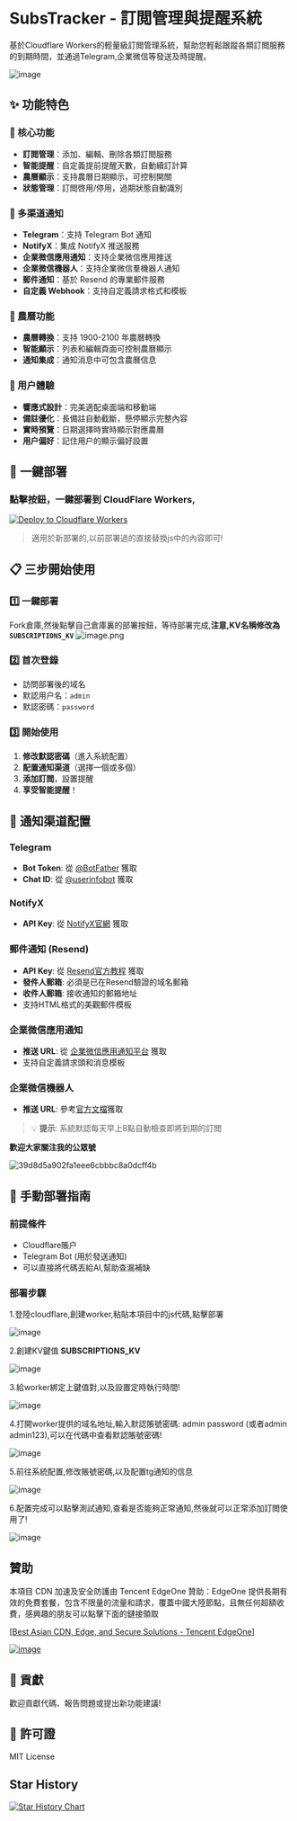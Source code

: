 # SubsTracker - 訂閲管理與提醒系統

基於Cloudflare Workers的輕量級訂閲管理系統，幫助您輕鬆跟蹤各類訂閲服務的到期時間，並通過Telegram,企業微信等發送及時提醒。

![image](https://github.com/user-attachments/assets/22ff1592-7836-4f73-aa13-24e9d43d7064)

## ✨ 功能特色

### 🎯 核心功能
- **訂閲管理**：添加、編輯、刪除各類訂閲服務
- **智能提醒**：自定義提前提醒天數，自動續訂計算
- **農曆顯示**：支持農曆日期顯示，可控制開關
- **狀態管理**：訂閲啓用/停用，過期狀態自動識別

### 📱 多渠道通知
- **Telegram**：支持 Telegram Bot 通知
- **NotifyX**：集成 NotifyX 推送服務
- **企業微信應用通知**：支持企業微信應用推送
- **企業微信機器人**：支持企業微信羣機器人通知
- **郵件通知**：基於 Resend 的專業郵件服務
- **自定義 Webhook**：支持自定義請求格式和模板

### 🌙 農曆功能
- **農曆轉換**：支持 1900-2100 年農曆轉換
- **智能顯示**：列表和編輯頁面可控制農曆顯示
- **通知集成**：通知消息中可包含農曆信息

### 🎨 用户體驗
- **響應式設計**：完美適配桌面端和移動端
- **備註優化**：長備註自動截斷，懸停顯示完整內容
- **實時預覽**：日期選擇時實時顯示對應農曆
- **用户偏好**：記住用户的顯示偏好設置

## 🚀 一鍵部署

### 點擊按鈕，一鍵部署到 CloudFlare Workers,

[![Deploy to Cloudflare Workers](https://deploy.workers.cloudflare.com/button)](https://deploy.workers.cloudflare.com/?url=https://github.com/wangwangit/SubsTracker)


> 適用於新部署的,以前部署過的直接替換js中的內容即可!

## 📋 三步開始使用

### 1️⃣ 一鍵部署
Fork倉庫,然後點擊自己倉庫裏的部署按鈕，等待部署完成,**注意,KV名稱修改為 `SUBSCRIPTIONS_KV`**
![image.png](https://img.wangwangit.com/file/1751942578108_image.png)

### 2️⃣ 首次登錄
- 訪問部署後的域名
- 默認用户名：`admin`
- 默認密碼：`password`

### 3️⃣ 開始使用
1. **修改默認密碼**（進入系統配置）
2. **配置通知渠道**（選擇一個或多個）
3. **添加訂閲**，設置提醒
4. **享受智能提醒**！

## 🔧 通知渠道配置

### Telegram
- **Bot Token**: 從 [@BotFather](https://t.me/BotFather) 獲取
- **Chat ID**: 從 [@userinfobot](https://t.me/userinfobot) 獲取

### NotifyX
- **API Key**: 從 [NotifyX官網](https://www.notifyx.cn/) 獲取

### 郵件通知 (Resend)
- **API Key**: 從 [Resend官方教程](https://developers.cloudflare.com/workers/tutorials/send-emails-with-resend/) 獲取
- **發件人郵箱**: 必須是已在Resend驗證的域名郵箱
- **收件人郵箱**: 接收通知的郵箱地址
- 支持HTML格式的美觀郵件模板

### 企業微信應用通知
- **推送 URL**: 從 [企業微信應用通知平台](https://push.996007.icu) 獲取
- 支持自定義請求頭和消息模板

### 企業微信機器人
- **推送 URL**: 參考[官方文檔](https://developer.work.weixin.qq.com/document/path/91770)獲取


> 💡 **提示**: 系統默認每天早上8點自動檢查即將到期的訂閲


**歡迎大家關注我的公眾號**

![39d8d5a902fa1eee6cbbbc8a0dcff4b](https://github.com/user-attachments/assets/96bae085-4299-4377-9958-9a3a11294efc)



## 🚀 手動部署指南

### 前提條件

- Cloudflare賬户
- Telegram Bot (用於發送通知)
- 可以直接將代碼丟給AI,幫助查漏補缺

### 部署步驟

1.登陸cloudflare,創建worker,粘貼本項目中的js代碼,點擊部署

![image](https://github.com/user-attachments/assets/ff4ac794-01e1-4916-b226-1f4f604dcbd3)


2.創建KV鍵值 **SUBSCRIPTIONS_KV**

![image](https://github.com/user-attachments/assets/c9ebaf3e-6015-4400-bb0a-1a55fd5e14d2)


3.給worker綁定上鍵值對,以及設置定時執行時間!

![image](https://github.com/user-attachments/assets/25b663b3-8e8e-4386-a499-9b6bf12ead76)


4.打開worker提供的域名地址,輸入默認賬號密碼: admin  password (或者admin admin123),可以在代碼中查看默認賬號密碼!

![image](https://github.com/user-attachments/assets/5dac1ce0-43a3-4642-925c-d9cf21076454)


5.前往系統配置,修改賬號密碼,以及配置tg通知的信息

![image](https://github.com/user-attachments/assets/f6db2089-28a1-439d-9de0-412ee4b2807f)


6.配置完成可以點擊測試通知,查看是否能夠正常通知,然後就可以正常添加訂閲使用了!

![image](https://github.com/user-attachments/assets/af530379-332c-4482-9e6e-229a9e24775e)


## 贊助
本項目 CDN 加速及安全防護由 Tencent EdgeOne 贊助：EdgeOne 提供長期有效的免費套餐，包含不限量的流量和請求，覆蓋中國大陸節點，且無任何超額收費，感興趣的朋友可以點擊下面的鏈接領取

[[Best Asian CDN, Edge, and Secure Solutions - Tencent EdgeOne](https://edgeone.ai/?from=github)]

[![image](https://edgeone.ai/media/34fe3a45-492d-4ea4-ae5d-ea1087ca7b4b.png)](https://edgeone.ai/media/34fe3a45-492d-4ea4-ae5d-ea1087ca7b4b.png)

## 🤝 貢獻

歡迎貢獻代碼、報告問題或提出新功能建議!

## 📜 許可證

MIT License

## Star History

[![Star History Chart](https://api.star-history.com/svg?repos=wangwangit/SubsTracker&type=Date)](https://www.star-history.com/#wangwangit/SubsTracker&Date)


